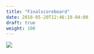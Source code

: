 ```yaml
---
title: "Finalscoreboard"
date: 2018-05-20T12:46:19-04:00
draft: true
weight: 100
---
```


<div class="withBorder">

<img src="../images/gen/FinalScoreboard.png" />

</div>

